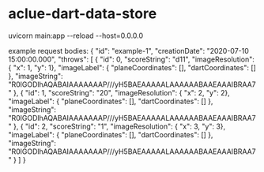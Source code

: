 # aclue-dart-data-store

uvicorn main:app --reload --host=0.0.0.0


example request bodies:
{
    "id": "example-1",
    "creationDate": "2020-07-10 15:00:00.000",
    "throws": [
        {
            "id": 0,
            "scoreString": "d11",
            "imageResolution": { "x": 1, "y": 1},
            "imageLabel": {
                "planeCoordinates": [],
                "dartCoordinates": []
            },
            "imageString": "R0lGODlhAQABAIAAAAAAAP///yH5BAEAAAAALAAAAAABAAEAAAIBRAA7"
        },
        {
            "id": 1,
            "scoreString": "20",
            "imageResolution": { "x": 2, "y": 2},
            "imageLabel": {
                "planeCoordinates": [],
                "dartCoordinates": []
            },
            "imageString": "R0lGODlhAQABAIAAAAAAAP///yH5BAEAAAAALAAAAAABAAEAAAIBRAA7"
        },
        {
            "id": 2,
            "scoreString": "1",
            "imageResolution": { "x": 3, "y": 3},
            "imageLabel": {
                "planeCoordinates": [],
                "dartCoordinates": []
            },
            "imageString": "R0lGODlhAQABAIAAAAAAAP///yH5BAEAAAAALAAAAAABAAEAAAIBRAA7"
        }
    ]
}